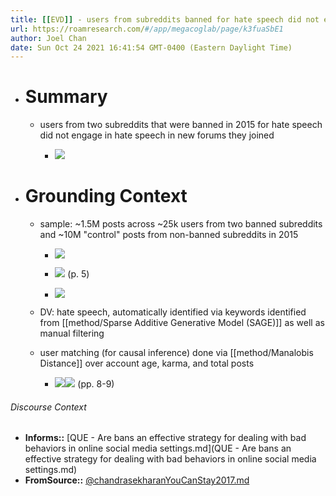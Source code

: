 ```yaml
---
title: [[EVD]] - users from subreddits banned for hate speech did not engage in hate speech in new forums they joined - [[@chandrasekharanYouCanStay2017]]
url: https://roamresearch.com/#/app/megacoglab/page/k3fuaSbE1
author: Joel Chan
date: Sun Oct 24 2021 16:41:54 GMT-0400 (Eastern Daylight Time)
---
```


- # Summary

    - users from two subreddits that were banned in 2015 for hate speech did not engage in hate speech in new forums they joined

        - ![](https://firebasestorage.googleapis.com/v0/b/firescript-577a2.appspot.com/o/imgs%2Fapp%2Fmegacoglab%2Fd_geauee2X.png?alt=media&token=826d0f81-99f4-49e3-86f4-d3ce5c4bd68c)
- # Grounding Context

    - sample: ~1.5M posts across ~25k users from two banned subreddits and ~10M "control" posts from non-banned subreddits in 2015

        - ![](https://firebasestorage.googleapis.com/v0/b/firescript-577a2.appspot.com/o/imgs%2Fapp%2Fmegacoglab%2F4fZHLl2y_v.png?alt=media&token=d9ca5e31-7ae9-4b6e-aaa7-58562c6ccaf5)

        - ![](https://firebasestorage.googleapis.com/v0/b/firescript-577a2.appspot.com/o/imgs%2Fapp%2Fmegacoglab%2F3BVz_xSLaO.png?alt=media&token=3ad7bd22-d1a7-44b7-94e9-8b757fb79591) (p. 5)

        - ![](https://firebasestorage.googleapis.com/v0/b/firescript-577a2.appspot.com/o/imgs%2Fapp%2Fmegacoglab%2FY-iKyhi6Jk.png?alt=media&token=8e345e75-8c03-4873-82c2-e799611f659d)

    - DV: hate speech, automatically identified via keywords identified from [[method/Sparse Additive Generative Model (SAGE)]] as well as manual filtering

    - user matching (for causal inference) done via [[method/Manalobis Distance]] over account age, karma, and total posts

        - ![](https://firebasestorage.googleapis.com/v0/b/firescript-577a2.appspot.com/o/imgs%2Fapp%2Fmegacoglab%2F_hNz_rJRQV.png?alt=media&token=fcb3f680-802d-43af-b2f2-f1b9e9522e2a)![](https://firebasestorage.googleapis.com/v0/b/firescript-577a2.appspot.com/o/imgs%2Fapp%2Fmegacoglab%2F60p4FeExGv.png?alt=media&token=08eff913-570a-47eb-b1be-586b1dc5d01e) (pp. 8-9)

###### Discourse Context

- **Informs::** [QUE - Are bans an effective strategy for dealing with bad behaviors in online social media settings.md](QUE - Are bans an effective strategy for dealing with bad behaviors in online social media settings.md)
- **FromSource::** [@chandrasekharanYouCanStay2017.md](@chandrasekharanYouCanStay2017.md)

